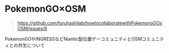 # PokemonGO×OSM
> https://github.com/furuhashilab/howtocollaboratewithPokemonoGOxOSM/issues/6


PokemonGOやINGRESSなどNiantic製位置ゲーコミュニティとOSMコミュニティとの共生について
